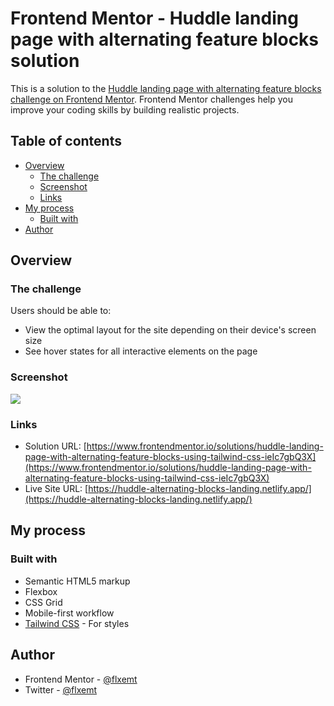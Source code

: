 # Frontend Mentor - Huddle landing page with alternating feature blocks solution

This is a solution to the [Huddle landing page with alternating feature blocks challenge on Frontend Mentor](https://www.frontendmentor.io/challenges/huddle-landing-page-with-alternating-feature-blocks-5ca5f5981e82137ec91a5100). Frontend Mentor challenges help you improve your coding skills by building realistic projects.

## Table of contents

- [Overview](#overview)
  - [The challenge](#the-challenge)
  - [Screenshot](#screenshot)
  - [Links](#links)
- [My process](#my-process)
  - [Built with](#built-with)
- [Author](#author)

## Overview

### The challenge

Users should be able to:

- View the optimal layout for the site depending on their device's screen size
- See hover states for all interactive elements on the page

### Screenshot

![](https://i.imgur.com/ts7BMIX.png)

### Links

- Solution URL: [https://www.frontendmentor.io/solutions/huddle-landing-page-with-alternating-feature-blocks-using-tailwind-css-ieIc7gbQ3X](https://www.frontendmentor.io/solutions/huddle-landing-page-with-alternating-feature-blocks-using-tailwind-css-ieIc7gbQ3X)
- Live Site URL: [https://huddle-alternating-blocks-landing.netlify.app/](https://huddle-alternating-blocks-landing.netlify.app/)

## My process

### Built with

- Semantic HTML5 markup
- Flexbox
- CSS Grid
- Mobile-first workflow
- [Tailwind CSS](https://tailwindcss.com/) - For styles

## Author

- Frontend Mentor - [@flxemt](https://www.frontendmentor.io/profile/flxemt)
- Twitter - [@flxemt](https://www.twitter.com/flxemt)
